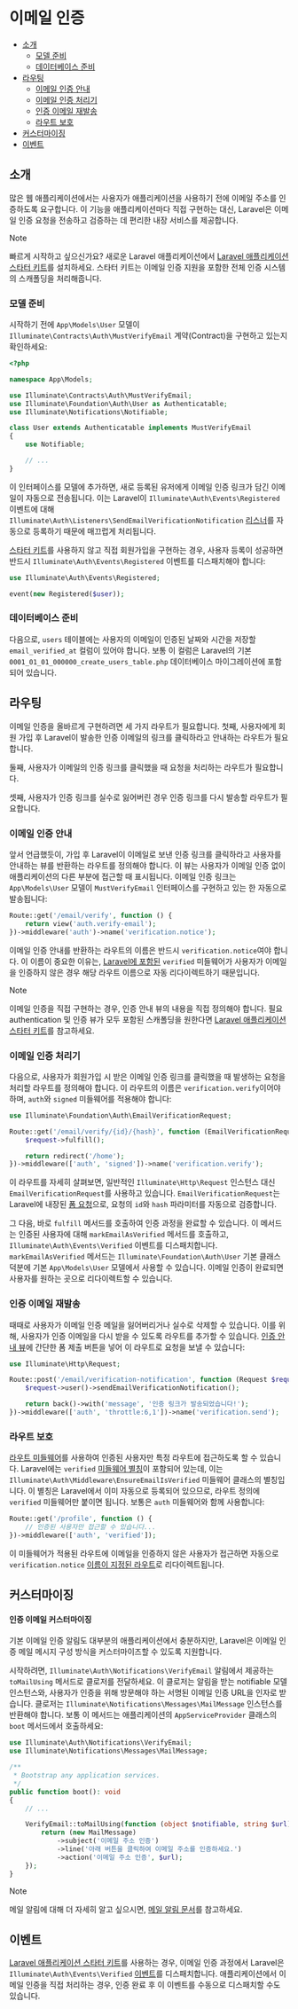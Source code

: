 # 이메일 인증

- [소개](#introduction)
    - [모델 준비](#model-preparation)
    - [데이터베이스 준비](#database-preparation)
- [라우팅](#verification-routing)
    - [이메일 인증 안내](#the-email-verification-notice)
    - [이메일 인증 처리기](#the-email-verification-handler)
    - [인증 이메일 재발송](#resending-the-verification-email)
    - [라우트 보호](#protecting-routes)
- [커스터마이징](#customization)
- [이벤트](#events)

<a name="introduction"></a>
## 소개

많은 웹 애플리케이션에서는 사용자가 애플리케이션을 사용하기 전에 이메일 주소를 인증하도록 요구합니다. 이 기능을 애플리케이션마다 직접 구현하는 대신, Laravel은 이메일 인증 요청을 전송하고 검증하는 데 편리한 내장 서비스를 제공합니다.

> [!NOTE]  
> 빠르게 시작하고 싶으신가요? 새로운 Laravel 애플리케이션에서 [Laravel 애플리케이션 스타터 키트](/docs/{{version}}/starter-kits)를 설치하세요. 스타터 키트는 이메일 인증 지원을 포함한 전체 인증 시스템의 스캐폴딩을 처리해줍니다.

<a name="model-preparation"></a>
### 모델 준비

시작하기 전에 `App\Models\User` 모델이 `Illuminate\Contracts\Auth\MustVerifyEmail` 계약(Contract)을 구현하고 있는지 확인하세요:

```php
<?php

namespace App\Models;

use Illuminate\Contracts\Auth\MustVerifyEmail;
use Illuminate\Foundation\Auth\User as Authenticatable;
use Illuminate\Notifications\Notifiable;

class User extends Authenticatable implements MustVerifyEmail
{
    use Notifiable;

    // ...
}
```

이 인터페이스를 모델에 추가하면, 새로 등록된 유저에게 이메일 인증 링크가 담긴 이메일이 자동으로 전송됩니다. 이는 Laravel이 `Illuminate\Auth\Events\Registered` 이벤트에 대해 `Illuminate\Auth\Listeners\SendEmailVerificationNotification` [리스너](/docs/{{version}}/events)를 자동으로 등록하기 때문에 매끄럽게 처리됩니다.

[스타터 키트](/docs/{{version}}/starter-kits)를 사용하지 않고 직접 회원가입을 구현하는 경우, 사용자 등록이 성공하면 반드시 `Illuminate\Auth\Events\Registered` 이벤트를 디스패치해야 합니다:

```php
use Illuminate\Auth\Events\Registered;

event(new Registered($user));
```

<a name="database-preparation"></a>
### 데이터베이스 준비

다음으로, `users` 테이블에는 사용자의 이메일이 인증된 날짜와 시간을 저장할 `email_verified_at` 컬럼이 있어야 합니다. 보통 이 컬럼은 Laravel의 기본 `0001_01_01_000000_create_users_table.php` 데이터베이스 마이그레이션에 포함되어 있습니다.

<a name="verification-routing"></a>
## 라우팅

이메일 인증을 올바르게 구현하려면 세 가지 라우트가 필요합니다. 첫째, 사용자에게 회원 가입 후 Laravel이 발송한 인증 이메일의 링크를 클릭하라고 안내하는 라우트가 필요합니다.

둘째, 사용자가 이메일의 인증 링크를 클릭했을 때 요청을 처리하는 라우트가 필요합니다.

셋째, 사용자가 인증 링크를 실수로 잃어버린 경우 인증 링크를 다시 발송할 라우트가 필요합니다.

<a name="the-email-verification-notice"></a>
### 이메일 인증 안내

앞서 언급했듯이, 가입 후 Laravel이 이메일로 보낸 인증 링크를 클릭하라고 사용자를 안내하는 뷰를 반환하는 라우트를 정의해야 합니다. 이 뷰는 사용자가 이메일 인증 없이 애플리케이션의 다른 부분에 접근할 때 표시됩니다. 이메일 인증 링크는 `App\Models\User` 모델이 `MustVerifyEmail` 인터페이스를 구현하고 있는 한 자동으로 발송됩니다:

```php
Route::get('/email/verify', function () {
    return view('auth.verify-email');
})->middleware('auth')->name('verification.notice');
```

이메일 인증 안내를 반환하는 라우트의 이름은 반드시 `verification.notice`여야 합니다. 이 이름이 중요한 이유는, [Laravel에 포함된](#protecting-routes) `verified` 미들웨어가 사용자가 이메일을 인증하지 않은 경우 해당 라우트 이름으로 자동 리다이렉트하기 때문입니다.

> [!NOTE]  
> 이메일 인증을 직접 구현하는 경우, 인증 안내 뷰의 내용을 직접 정의해야 합니다. 필요 authentication 및 인증 뷰가 모두 포함된 스캐폴딩을 원한다면 [Laravel 애플리케이션 스타터 키트](/docs/{{version}}/starter-kits)를 참고하세요.

<a name="the-email-verification-handler"></a>
### 이메일 인증 처리기

다음으로, 사용자가 회원가입 시 받은 이메일 인증 링크를 클릭했을 때 발생하는 요청을 처리할 라우트를 정의해야 합니다. 이 라우트의 이름은 `verification.verify`이어야 하며, `auth`와 `signed` 미들웨어를 적용해야 합니다:

```php
use Illuminate\Foundation\Auth\EmailVerificationRequest;

Route::get('/email/verify/{id}/{hash}', function (EmailVerificationRequest $request) {
    $request->fulfill();

    return redirect('/home');
})->middleware(['auth', 'signed'])->name('verification.verify');
```

이 라우트를 자세히 살펴보면, 일반적인 `Illuminate\Http\Request` 인스턴스 대신 `EmailVerificationRequest`를 사용하고 있습니다. `EmailVerificationRequest`는 Laravel에 내장된 [폼 요청](/docs/{{version}}/validation#form-request-validation)으로, 요청의 `id`와 `hash` 파라미터를 자동으로 검증합니다.

그 다음, 바로 `fulfill` 메서드를 호출하여 인증 과정을 완료할 수 있습니다. 이 메서드는 인증된 사용자에 대해 `markEmailAsVerified` 메서드를 호출하고, `Illuminate\Auth\Events\Verified` 이벤트를 디스패치합니다. `markEmailAsVerified` 메서드는 `Illuminate\Foundation\Auth\User` 기본 클래스 덕분에 기본 `App\Models\User` 모델에서 사용할 수 있습니다. 이메일 인증이 완료되면 사용자를 원하는 곳으로 리다이렉트할 수 있습니다.

<a name="resending-the-verification-email"></a>
### 인증 이메일 재발송

때때로 사용자가 이메일 인증 메일을 잃어버리거나 실수로 삭제할 수 있습니다. 이를 위해, 사용자가 인증 이메일을 다시 받을 수 있도록 라우트를 추가할 수 있습니다. [인증 안내 뷰](#the-email-verification-notice)에 간단한 폼 제출 버튼을 넣어 이 라우트로 요청을 보낼 수 있습니다:

```php
use Illuminate\Http\Request;

Route::post('/email/verification-notification', function (Request $request) {
    $request->user()->sendEmailVerificationNotification();

    return back()->with('message', '인증 링크가 발송되었습니다!');
})->middleware(['auth', 'throttle:6,1'])->name('verification.send');
```

<a name="protecting-routes"></a>
### 라우트 보호

[라우트 미들웨어](/docs/{{version}}/middleware)를 사용하여 인증된 사용자만 특정 라우트에 접근하도록 할 수 있습니다. Laravel에는 `verified` [미들웨어 별칭](/docs/{{version}}/middleware#middleware-aliases)이 포함되어 있는데, 이는 `Illuminate\Auth\Middleware\EnsureEmailIsVerified` 미들웨어 클래스의 별칭입니다. 이 별칭은 Laravel에서 이미 자동으로 등록되어 있으므로, 라우트 정의에 `verified` 미들웨어만 붙이면 됩니다. 보통은 `auth` 미들웨어와 함께 사용합니다:

```php
Route::get('/profile', function () {
    // 인증된 사용자만 접근할 수 있습니다...
})->middleware(['auth', 'verified']);
```

이 미들웨어가 적용된 라우트에 이메일을 인증하지 않은 사용자가 접근하면 자동으로 `verification.notice` [이름이 지정된 라우트](/docs/{{version}}/routing#named-routes)로 리다이렉트됩니다.

<a name="customization"></a>
## 커스터마이징

<a name="verification-email-customization"></a>
#### 인증 이메일 커스터마이징

기본 이메일 인증 알림도 대부분의 애플리케이션에서 충분하지만, Laravel은 이메일 인증 메일 메시지 구성 방식을 커스터마이즈할 수 있도록 지원합니다.

시작하려면, `Illuminate\Auth\Notifications\VerifyEmail` 알림에서 제공하는 `toMailUsing` 메서드로 클로저를 전달하세요. 이 클로저는 알림을 받는 notifiable 모델 인스턴스와, 사용자가 인증을 위해 방문해야 하는 서명된 이메일 인증 URL을 인자로 받습니다. 클로저는 `Illuminate\Notifications\Messages\MailMessage` 인스턴스를 반환해야 합니다. 보통 이 메서드는 애플리케이션의 `AppServiceProvider` 클래스의 `boot` 메서드에서 호출하세요:

```php
use Illuminate\Auth\Notifications\VerifyEmail;
use Illuminate\Notifications\Messages\MailMessage;

/**
 * Bootstrap any application services.
 */
public function boot(): void
{
    // ...

    VerifyEmail::toMailUsing(function (object $notifiable, string $url) {
        return (new MailMessage)
            ->subject('이메일 주소 인증')
            ->line('아래 버튼을 클릭하여 이메일 주소를 인증하세요.')
            ->action('이메일 주소 인증', $url);
    });
}
```

> [!NOTE]  
> 메일 알림에 대해 더 자세히 알고 싶으시면, [메일 알림 문서](/docs/{{version}}/notifications#mail-notifications)를 참고하세요.

<a name="events"></a>
## 이벤트

[Laravel 애플리케이션 스타터 키트](/docs/{{version}}/starter-kits)를 사용하는 경우, 이메일 인증 과정에서 Laravel은 `Illuminate\Auth\Events\Verified` [이벤트](/docs/{{version}}/events)를 디스패치합니다. 애플리케이션에서 이메일 인증을 직접 처리하는 경우, 인증 완료 후 이 이벤트를 수동으로 디스패치할 수도 있습니다.
